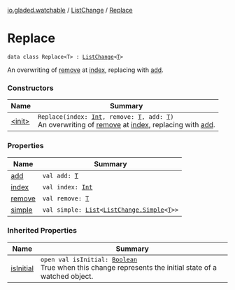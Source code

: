 [io.gladed.watchable](../../index.md) / [ListChange](../index.md) / [Replace](./index.md)

# Replace

`data class Replace<T> : `[`ListChange`](../index.md)`<`[`T`](index.md#T)`>`

An overwriting of [remove](remove.md) at [index](--index--.md), replacing with [add](add.md).

### Constructors

| Name | Summary |
|---|---|
| [&lt;init&gt;](-init-.md) | `Replace(index: `[`Int`](https://kotlinlang.org/api/latest/jvm/stdlib/kotlin/-int/index.html)`, remove: `[`T`](index.md#T)`, add: `[`T`](index.md#T)`)`<br>An overwriting of [remove](remove.md) at [index](--index--.md), replacing with [add](add.md). |

### Properties

| Name | Summary |
|---|---|
| [add](add.md) | `val add: `[`T`](index.md#T) |
| [index](--index--.md) | `val index: `[`Int`](https://kotlinlang.org/api/latest/jvm/stdlib/kotlin/-int/index.html) |
| [remove](remove.md) | `val remove: `[`T`](index.md#T) |
| [simple](simple.md) | `val simple: `[`List`](https://kotlinlang.org/api/latest/jvm/stdlib/kotlin.collections/-list/index.html)`<`[`ListChange.Simple`](../-simple/index.md)`<`[`T`](index.md#T)`>>` |

### Inherited Properties

| Name | Summary |
|---|---|
| [isInitial](../is-initial.md) | `open val isInitial: `[`Boolean`](https://kotlinlang.org/api/latest/jvm/stdlib/kotlin/-boolean/index.html)<br>True when this change represents the initial state of a watched object. |
